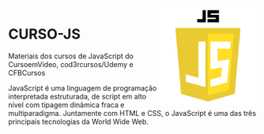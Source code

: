 <img src="kisspng-javascript-logo-html-clip-art-javascript-logo-5b5188b1a2a1f9.2428698915320700656662.png" align="right" width="200">

# CURSO-JS

Materiais dos cursos de JavaScript do CursoemVideo, cod3rcursos/Udemy e CFBCursos

JavaScript é uma linguagem de programação interpretada estruturada, de script em alto nível com tipagem dinâmica fraca e multiparadigma. Juntamente com HTML e CSS, o JavaScript é uma das três principais tecnologias da World Wide Web.
